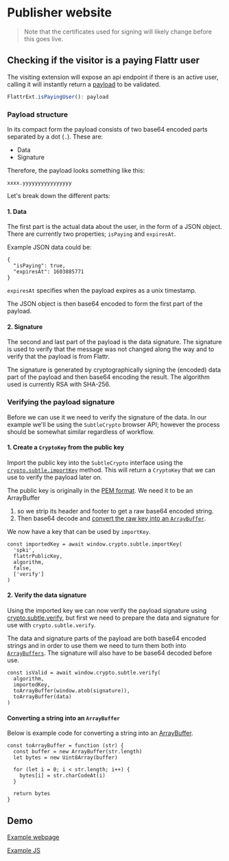 
# Publisher website

> Note that the certificates used for signing will likely change before this goes live.

## Checking if the visitor is a paying Flattr user

The visiting extension will expose an api endpoint if there is an active user, calling it will instantly return a [payload](#payload) to be validated.
```js
FlattrExt.isPayingUser(): payload
```

### <a name="payload">Payload structure</a>

In its compact form the payload consists of two base64 encoded parts separated by a dot (`.`). These are:

* Data
* Signature

Therefore, the payload looks something like this:

`xxxx.yyyyyyyyyyyyyyyy`

Let's break down the different parts:

#### 1. Data

The first part is the actual data about the user, in the form of a JSON object. There are currently
two properties; `isPaying` and `expiresAt`.

Example JSON data could be:

	{
	  "isPaying": true,
	  "expiresAt": 1603885771
	}

`expiresAt` specifies when the payload expires as a unix timestamp.

The JSON object is then base64 encoded to form the first part of the payload.

#### 2. Signature

The second and last part of the payload is the data signature. The signature is used to verify that the message was not changed along the way and to verify that the payload is from Flattr.

The signature is generated by cryptographically signing the (encoded) data part of the payload and then base64 encoding the result. The algorithm used is currently RSA with SHA-256.

### Verifying the payload signature
Before we can use it we need to verify the signature of the data. In our example we'll be using the `SubtleCrypto` browser API; however the process should be somewhat similar regardless of workflow.

#### 1. Create a `CryptoKey` from the public key

Import the public key into the `SubtleCrypto` interface using the [`crypto.subtle.importKey`](https://developer.mozilla.org/en-US/docs/Web/API/SubtleCrypto/importKey) method. This will return a `CryptoKey` that we can use to verify the payload later on.

The public key is originally in the [PEM format](https://en.wikipedia.org/wiki/Privacy-Enhanced_Mail). We need it to be an ArrayBuffer

1. so we strip its header and footer to get a raw base64 encoded string.
1. Then base64 decode and [convert the raw key into an `ArrayBuffer`](#to-array-buffer).

We now have a key that can be used by `importKey`.

	const importedKey = await window.crypto.subtle.importKey(
	  'spki',
	  flattrPublicKey,
	  algorithm,
	  false,
	  ['verify']
	)

  
#### 2. Verify the data signature

Using the imported key we can now verify the payload signature using [crypto.subtle.verify](https://developer.mozilla.org/en-US/docs/Web/API/SubtleCrypto/verify), but first we need to prepare the data and signature for use with `crypto.subtle.verify`.

The data and signature parts of the payload are both base64 encoded strings and in order to use them we need to turn them both into [`ArrayBuffers`](#to-array-buffer). The signature will also have to be base64 decoded before use.


    const isValid = await window.crypto.subtle.verify(
      algorithm,
      importedKey,
      toArrayBuffer(window.atob(signature)),
      toArrayBuffer(data)
    )


#### <a name="to-array-buffer">Converting a string into an `ArrayBuffer`</a>

Below is example code for converting a string into an [ArrayBuffer](https://developer.mozilla.org/en-US/docs/Web/JavaScript/Reference/Global_Objects/ArrayBuffer).

	const toArrayBuffer = function (str) {
	  const buffer = new ArrayBuffer(str.length)
	  let bytes = new Uint8Array(buffer)

	  for (let i = 0; i < str.length; i++) {
	    bytes[i] = str.charCodeAt(i)
	  }

	  return bytes
	}

## Demo

[Example webpage](demo/index.html)

[Example JS](demo/main.js)